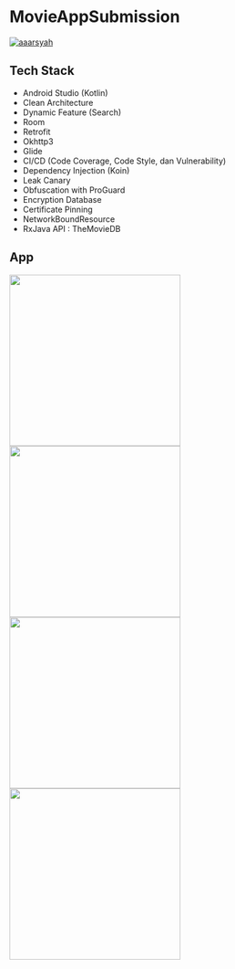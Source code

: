 # MovieAppSubmission

[![aaarsyah](https://circleci.com/gh/aaarsyah/MovieAppSubmission.svg?style=svg)](https://circleci.com/gh/aaarsyah/MovieAppSubmission)

## Tech Stack
- Android Studio (Kotlin)
- Clean Architecture
- Dynamic Feature (Search)
- Room 
- Retrofit
- Okhttp3
- Glide
- CI/CD (Code Coverage, Code Style, dan Vulnerability)
- Dependency Injection (Koin)
- Leak Canary
- Obfuscation with ProGuard
- Encryption Database
- Certificate Pinning
- NetworkBoundResource
- RxJava
API : TheMovieDB
## App
<img src= "https://github.com/user-attachments/assets/9084cbb6-e9df-4a90-b195-d9a8619c4b17" width="300"/>
<img src= "https://github.com/user-attachments/assets/5ccc3a6d-a242-439b-8b19-bdf3703213c7" width="300"/>
<img src= "https://github.com/user-attachments/assets/d362d932-ca79-48f3-a8d7-6876ffa4f18f" width="300"/>
<img src= "https://github.com/user-attachments/assets/e700e932-4479-4fd2-aed3-fff40c368a80" width="300"/>

